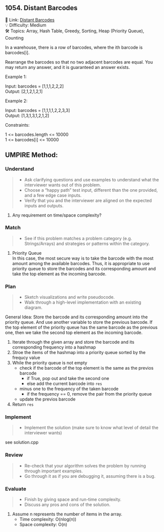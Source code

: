 ## 1054. Distant Barcodes
🔗 Link: [Distant Barcodes](https://leetcode.com/problems/contains-duplicate/)  
💡 Difficulty: Medium  
🛠️ Topics: Array, Hash Table, Greedy, Sorting, Heap (Priority Queue), Counting

In a warehouse, there is a row of barcodes, where the ith barcode is barcodes[i].

Rearrange the barcodes so that no two adjacent barcodes are equal. You may return any answer, and it is guaranteed an answer exists.

Example 1:

Input: barcodes = [1,1,1,2,2,2]  
Output: [2,1,2,1,2,1]  

Example 2:

Input: barcodes = [1,1,1,1,2,2,3,3]  
Output: [1,3,1,3,1,2,1,2]  
 

Constraints:

1 <= barcodes.length <= 10000  
1 <= barcodes[i] <= 10000  

## UMPIRE Method:

### Understand
> - Ask clarifying questions and use examples to understand what the interviewer wants out of this problem.
> - Choose a “happy path” test input, different than the one provided, and a few edge case inputs.
> - Verify that you and the interviewer are aligned on the expected inputs and outputs.
1. Any requirement on time/space complexity?
### Match
> - See if this problem matches a problem category (e.g. Strings/Arrays) and strategies or patterns within the category.
1. Priority Queue  
   In this case, the most secure way is to take the barcode with the most amount among the available barcodes. Thus, it is appropriate to use priority queue to store the barcodes and its
   corresponding amount and take the top element as the incoming barcode.
### Plan
> - Sketch visualizations and write pseudocode.
> - Walk through a high-level implementation with an existing diagram.

General Idea: Store the barcode and its corresponding amount into the priority queue. And use another variable to store the previous barcode. If the top element of the priority queue has the
same barcode as the previous one, then we take the second top element as the incoming barcode.
1. Iterate through the given array and store the barcode and its corresponding frequency into a hashmap
2. Stroe the items of the hashmap into a priority queue sorted by the frequcy value 
3. While the priority queue is not empty
   - check if the barcode of the top element is the same as the previos barcode
     - if True, pop out and take the second one
     - else add the current barcode into `res`
   - minus one to the frequency of the taken barcode
     - if the frequency == 0, remove the pair from the priority queue
   - update the previos barcode
4. Return `res`

### Implement
> - Implement the solution (make sure to know what level of detail the interviewer wants)  

see solution.cpp
### Review
> - Re-check that your algorithm solves the problem by running through important examples.
> - Go through it as if you are debugging it, assuming there is a bug.
### Evaluate
> - Finish by giving space and run-time complexity.
> - Discuss any pros and cons of the solution.
1. Assume n represents the number of items in the array.
   - Time complexity: O(nlog(n))
   - Space complexity: O(n)

